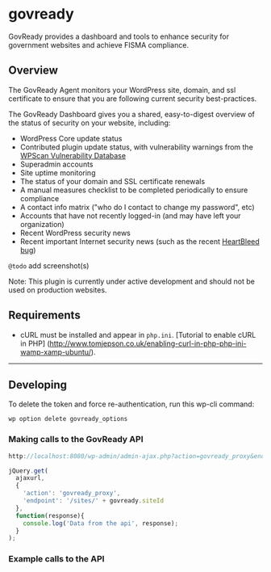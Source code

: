 # govready
GovReady provides a dashboard and tools to enhance security for government websites and achieve FISMA compliance.

## Overview

The GovReady Agent monitors your WordPress site, domain, and ssl certificate to ensure that you are
following current security best-practices.

The GovReady Dashboard gives you a shared, easy-to-digest overview of the status of security on your
website, including:
* WordPress Core update status
* Contributed plugin update status, with vulnerability warnings from the [WPScan Vulnerability Database](wpvulndb.com)
* Superadmin accounts
* Site uptime monitoring
* The status of your domain and SSL certificate renewals
* A manual measures checklist to be completed periodically to ensure compliance
* A contact info matrix ("who do I contact to change my password", etc)
* Accounts that have not recently logged-in (and may have left your organization)
* Recent WordPress security news
* Recent important Internet security news (such as the recent [HeartBleed bug](http://heartbleed.com/))

`@todo` add screenshot(s)

Note: This plugin is currently under active development and should not be used on production websites.


## Requirements
* cURL must be installed and appear in `php.ini`. [Tutorial to enable cURL in PHP]
(http://www.tomjepson.co.uk/enabling-curl-in-php-php-ini-wamp-xamp-ubuntu/).

---

## Developing

To delete the token and force re-authentication, run this wp-cli command:
```
wp option delete govready_options
```

### Making calls to the GovReady API
```javascript
http://localhost:8080/wp-admin/admin-ajax.php?action=govready_proxy&endpoint=/initialize&method=POST
```
```javascript
jQuery.get(
  ajaxurl, 
  {
    'action': 'govready_proxy',
    'endpoint': '/sites/' + govready.siteId
  }, 
  function(response){
    console.log('Data from the api', response);
  }
);
```


### Example calls to the API
